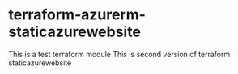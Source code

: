 # terraform-azurerm-staticazurewebsite
This is a test terraform module
This is second version of terraform staticazurewebsite
